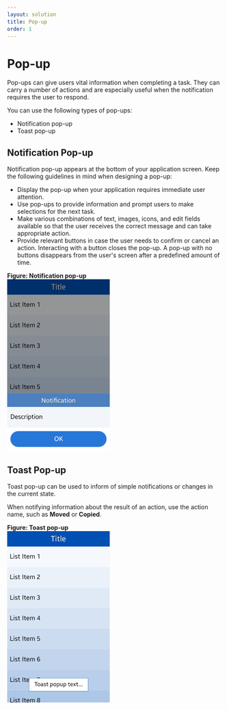 ```yaml
---
layout: solution
title: Pop-up
order: 1
---
```


# Pop-up

Pop-ups can give users vital information when completing a task. They can carry a number of actions and are especially useful when the notification requires the user to respond.

You can use the following types of pop-ups:

-   Notification pop-up
-   Toast pop-up



## Notification Pop-up




Notification pop-up appears at the bottom of your application screen. Keep the following guidelines in mind when designing a pop-up:

-   Display the pop-up when your application requires immediate user attention.
-   Use pop-ups to provide information and prompt users to make selections for the next task.
-   Make various combinations of text, images, icons, and edit fields available so that the user receives the correct message and can take appropriate action.
-   Provide relevant buttons in case the user needs to confirm or cancel an action. Interacting with a button closes the pop-up. A pop-up with no buttons disappears from the user's screen after a predefined amount of time.

 

**Figure: Notification pop-up**  
<img alt="" height="400" src="media/tizen-lite-ux-design-guide_designlibrary_v1.1_140922_core_31.png" width="240" />

 


## Toast Pop-up



Toast pop-up can be used to inform of simple notifications or changes in the current state.

When notifying information about the result of an action, use the action name, such as **Moved** or **Copied**.

 

**Figure: Toast pop-up**  
<img alt="" height="400" src="media/tizen-lite-ux-design-guide_designlibrary_v1.1_140922_core_32.png" width="240" />
